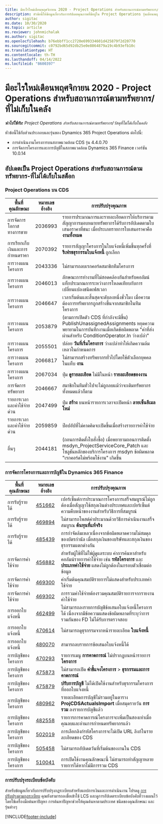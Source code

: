 ```yaml
---
title: มีอะไรใหม่เดือนพฤศจิกายน 2020 - Project Operations สำหรับสถานการณ์ตามทรัพยากร/ที่ไม่เก็บในคลัง
description: หัวข้อนี้ให้ข้อมูลเกี่ยวกับการอัปเดตคุณภาพที่มีอยู่ใน Project Operations รุ่นเดือนพฤศจิกายน 2020 สำหรับภาพรวมการปรับใช้งานสถานการณ์ตามทรัพยากร/ที่ไม่ได้เก็บในสต็อก
author: sigitac
ms.date: 10/30/2020
ms.topic: article
ms.reviewer: johnmichalak
ms.author: sigitac
ms.openlocfilehash: b76ebbff1cc2720e699334601d425879f2d20770
ms.sourcegitcommit: c0792bd65d92db25e0e8864879a19c4b93efb10c
ms.translationtype: HT
ms.contentlocale: th-TH
ms.lasthandoff: 04/14/2022
ms.locfileid: "8600397"
---
```

# <a name="whats-new-november-2020---project-operations-for-resourcenon-stocked-based-scenarios"></a>มีอะไรใหม่เดือนพฤศจิกายน 2020 - Project Operations สำหรับสถานการณ์ตามทรัพยากร/ที่ไม่เก็บในคลัง

_**นำไปใช้กับ:** Project Operations สำหรับสถานการณ์ตามทรัพยากร/วัสดุที่ไม่ได้เก็บในคลัง_

หัวข้อนี้ใช้กับส่วนประกอบและรุ่นของ Dynamics 365 Project Operations ต่อไปนี้:

- การดำเนินงานโครงการบนสภาพแวดล้อม CDS รุ่น 4.4.0.70
- การจัดการโครงการและการบัญชีในสภาพแวดล้อม Dynamics 365 Finance เวอร์ชัน 10.0.14

## <a name="updates-to-project-operations-for-resource-non-stocked-based-scenarios"></a>อัปเดตเป็น Project Operations สำหรับสถานการณ์ตามทรัพยากร-ที่ไม่ได้เก็บในสต็อก

### <a name="project-operations-on-cds"></a>Project Operations บน CDS

| พื้นที่คุณลักษณะ                 | หมายเลขอ้างอิง | การปรับปรุงคุณภาพ                                                                                                                                                                    |
|------------------------------|------------------|-----------------------------------------------------------------------------------------------------------------------------------------------------------------------------------|
|   การจัดการโอกาสทางการขาย       | 2036993          | รายการประมาณการและรายละเอียดการให้บริการตามสัญญาการมอบหมายทรัพยากรได้รับการอัปเดตตามใบเสนอราคาที่ชนะ เมื่อประเภทรายการใบเสนอราคาคือ **งานทั้งหมด**                                                 |
| การเรียกเก็บเงินและการกำหนดราคา          | 2070392          | รายการสัญญาโครงการในใบแจ้งหนี้เพิ่มขึ้นทุกครั้งที่ **รีเฟรชธุรกรรมใบแจ้งหนี้** ถูกเลือก                                                                         |
| การวางแผนโครงการ             | 2043336          | ไม่สามารถลบเรกคอร์ดสมาชิกทีมโครงการ                                                                                                                                  |
| การวางแผนโครงการ             | 2046013          | ลักษณะการทำงานที่ไม่สอดคล้องกันสำหรับคอลัมน์แท็กประมาณการระหว่างการโหลดเทียบกับการเปลี่ยนแปลงชนิดเฟสเวลา                                                                                   |
| การวางแผนโครงการ             | 2046647          | เวลาเริ่มต้นและสิ้นสุดจะดับลงหนึ่งชั่วโมง เมื่อความต้องการทรัพยากรถูกสร้างขึ้นจากสมาชิกในทีมโครงการ                                                                      |
| การวางแผนโครงการ             | 2053879          | (ตามการเปิดตัว CDS ที่กำลังจะมีขึ้น) PublishUnassignedAssignments หยุดความพยายามในการบันทึกงานเมื่อเกิดข้อผิดพลาด "ค่าที่ส่งผ่านสำหรับ ConditionOperator.In ว่างเปล่า"                       |
| การวางแผนโครงการ             | 2055501          | ปล่อย **วันที่เริ่มโครงการ** ว่างเปล่าทำให้เกิดความล้มเหลวในกำหนดการ                                                                                                      |
| การวางแผนโครงการ             | 2066817          | ไม่สามารถสร้างทรัพยากรทั่วไปโดยใช้ตัวเลือกบุคคลในแท็บ **งาน**                                                                                                   |
| การวางแผนโครงการ             | 2067034          | ปุ่ม **ดูรายละเอียด** ไม่มีในหน้า **รายละเอียดของงาน**                                                                                                       |
| การจัดการทรัพยากร          | 2046667          | สมาชิกในทีมทั่วไปจะไม่ถูกลบแม้ว่าจะเติมทรัพยากรทั้งหมดแล้วก็ตาม                                                                                                    |
| รายการเวลาและค่าใช้จ่ายด่วน | 2047499          | ปุ่ม **สร้าง** บนหน้ารายการเวลาจะเปิดหน้า **ลายเซ็นอีเมลใหม่**                                                                                               |
| รายการเวลาและค่าใช้จ่ายด่วน | 2059859          | ป๊อปอัปที่ไม่คาดคิดจะเปิดขึ้นเมื่อสร้างรายการค่าใช้จ่าย                                                                                                                         |
| อื่นๆ                        | 2044181          | (ถอนการติดตั้งใบสั่งซื้อ) เมื่อพยายามถอนการติดตั้ง msdyn_ProjectServiceCore_Patch และโซลูชันหลักของบริการโครงการ msdyn ข้อผิดพลาด "เรกคอร์ดไม่พร้อมใช้งาน" เกิดขึ้น  |

### <a name="project-management-and-accounting-in-dynamics-365-finance"></a>การจัดการโครงการและการบัญชีใน Dynamics 365 Finance

| พื้นที่คุณลักษณะ        | หมายเลขอ้างอิง | การปรับปรุงคุณภาพ                                                                                                                                                            |
|---------------------|------------------|---------------------------------------------------------------------------------------------------------------------------------------------------------------------------|
| การรับรู้รายได้ | [451662](https://fix.lcs.dynamics.com/Issue/Details/?bugId=451662)           | เปอร์เซ็นต์การประมาณการโครงการเสร็จสมบูรณ์ไม่ถูกต้องเมื่อสัญญาใช้สกุลเงินต่างประเทศและเปอร์เซ็นต์ความคืบหน้าของงานสำหรับวิธีการที่สมบูรณ์                     |
| การรับรู้รายได้ | [469894](https://fix.lcs.dynamics.com/Issue/Details/?bugId=469894)           | ไม่สามารถโพสต์ค่าประมาณด้วยวิธีการดำเนินงานเสร็จสมบูรณ **ต้นทุนที่แท้จริง**                                                                                                    |
| การรับรู้รายได้ | [485439](https://fix.lcs.dynamics.com/Issue/Details/?bugId=485439)           | การกำจัดล้มเหลวเนื่องจากข้อผิดพลาดความไม่สมดุลของบัตรกำนัล เมื่อสกุลเงินของบริษัทและสกุลเงินของธุรกรรมแตกต่างกัน                                              |
| การจัดการค่าใช้จ่าย  | [456882](https://fix.lcs.dynamics.com/Issue/Details/?bugId=456822)           | สำหรับผู้ใช้ที่ไม่ใช่ผู้ดูแลระบบ ค่าการค้นหาสำหรับคอลัมน์รายการค่าใช้จ่าย เช่น **รหัสโครงการ** และ **ประเภทค่าใช้จ่าย** แสดงไม่ถูกต้องในกรอบตัวเชื่อมต่อข้อมูล |
| การจัดการค่าใช้จ่าย  | [469300](https://fix.lcs.dynamics.com/Issue/Details/?bugId=469300)           | ค่าเริ่มต้นคุณสมบัติรายการไม่แสดงสำหรับประเภทค่าใช้จ่าย                                                                                                         |
| การจัดการค่าใช้จ่าย  | [469302](https://fix.lcs.dynamics.com/Issue/Details/?bugId=469302)           | การรวมค่าใช้จ่ายต้องรวมคุณสมบัติรายการจากรายงานค่าใช้จ่าย                                                                                             |
| การออกใบแจ้งหนี้           | [462499](https://fix.lcs.dynamics.com/Issue/Details/?bugId=462499)           | ไม่สามารถลงรายการบัญชีข้อเสนอใบแจ้งหนี้โครงการได้ เนื่องจากมีข้อความแสดงข้อผิดพลาดที่ระบุว่าการรวมกันของ FD ไม่ได้รับการตรวจสอบ                                                    |
| การออกใบแจ้งหนี้           | [470614](https://fix.lcs.dynamics.com/Issue/Details/?bugId=470614)           | ไม่สามารถดูธุรกรรมจากหน้ารายละเอียด **ใบแจ้งหนี้**                                                                                                              |
| การออกใบแจ้งหนี้           | [480070](https://fix.lcs.dynamics.com/Issue/Details/?bugId=480070)           | สามารถลบรายการข้อเสนอใบแจ้งหนี้ได้                                                                                                                                  |
| การบัญชีของโครงการ  | [470293](https://fix.lcs.dynamics.com/Issue/Details/?bugId=470293)           | รายการเมนู **การคาดการณ์** ไม่ปรากฏบนหน้ารายการ **โครงการ**                                                                                                   |
| การบัญชีของโครงการ  | [475873](https://fix.lcs.dynamics.com/Issue/Details/?bugId=475873)           | ไม่สามารถเปิด **คำชี้แจงโครงการ**   > **ธุรกรรมและการคาดการณ์**                                                                                                       |
| การบัญชีของโครงการ  | [475879](https://fix.lcs.dynamics.com/Issue/Details/?bugId=475879)           | **ปรับการบัญชี** ไม่ได้เปิดใช้งานสำหรับธุรกรรมโครงการที่ออกใบแจ้งหนี้                                                                                                  |
| การบัญชีของโครงการ  | [480962](https://fix.lcs.dynamics.com/Issue/Details/?bugId=480962)           | รายละเอียดการบัญชีไม่รวมอยู่ในตาราง **ProjCDSActualsImport** เมื่อสมุดรายวัน **การรวม** ลงรายการบัญชีแล้ว                                                  |
| การบัญชีของโครงการ  | [482558](https://fix.lcs.dynamics.com/Issue/Details/?bugId=482558)           | รายการการคาดการณ์โครงการจะเพิ่มเป็นสองเท่าเมื่อคุณลบและอ่านการกำหนดทรัพยากรแล้ว                                                                            |
| การบัญชีของโครงการ  | [502019](https://fix.lcs.dynamics.com/Issue/Details/?bugId=502019)           | การเลือกลิงก์รหัสโครงการจะไม่เปิด URL ลิงก์ในรายละเอียดของ CDS                                                                                                         |
| การบัญชีของโครงการ  | [505458](https://fix.lcs.dynamics.com/Issue/Details/?bugId=505458)           | ไม่สามารถอัปเดตวันที่เริ่มต้นของงานใน CDS                                                                                                                           |
| การบัญชีของโครงการ  | [510041](https://fix.lcs.dynamics.com/Issue/Details/?bugId=510041)           | การเปิดใช้งานคุณลักษณะนี้ ไม่สามารถทำสัญญาหลายรายการได้หากไม่มีการรวม CDS                                                                                   |

### <a name="regulatory-updates"></a>การปรับปรุงระเบียบข้อบังคับ
สำหรับข้อมูลเกี่ยวกับการปรับปรุงกฎระเบียบสำหรับแอปการเงินและการดำเนินงาน โปรดดู [การปรับปรุงตามกฎระเบียบ](/dynamics365/finance/localizations/regulatory-updates) คุณยังสามารถลงชื่อเข้าใช้ LCS และดูการอัปเดตระเบียบข้อบังคับที่วางแผนไว้โดยใช้เครื่องมือค้นหาปัญหา การค้นหาปัญหาช่วยให้คุณค้นหาตามประเทศ ชนิดของคุณลักษณะ และรุ่นต่างๆ


[!INCLUDE[footer-include](../includes/footer-banner.md)]